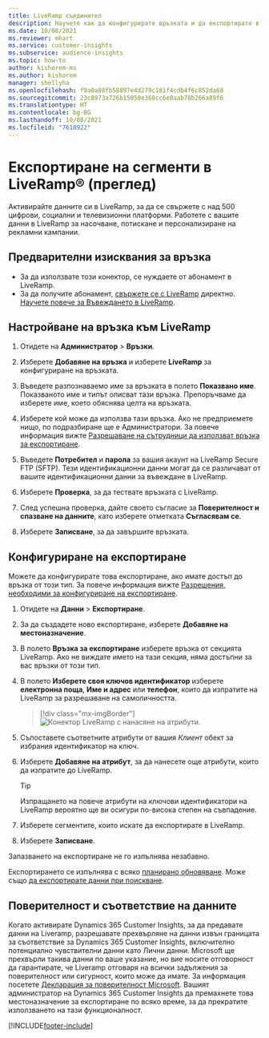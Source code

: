 ```yaml
---
title: LiveRamp съединител
description: Научете как да конфигурирате връзката и да експортирате в LiveRamp.
ms.date: 10/08/2021
ms.reviewer: mhart
ms.service: customer-insights
ms.subservice: audience-insights
ms.topic: how-to
author: kishorem-ms
ms.author: kishorem
manager: shellyha
ms.openlocfilehash: f9a0a88fb58897e4d279c181f4cdb4f6c852da60
ms.sourcegitcommit: 23c8973a726b15050e368cc6e0aab78b266a89f6
ms.translationtype: HT
ms.contentlocale: bg-BG
ms.lasthandoff: 10/08/2021
ms.locfileid: "7618922"
---
```

# <a name="export-segments-to-liverampreg-preview"></a>Експортиране на сегменти в LiveRamp&reg; (преглед)

Активирайте данните си в LiveRamp, за да се свържете с над 500 цифрови, социални и телевизионни платформи. Работете с вашите данни в LiveRamp за насочване, потискане и персонализиране на рекламни кампании.

## <a name="prerequisites-for-a-connection"></a>Предварителни изисквания за връзка

- За да използвате този конектор, се нуждаете от абонамент в LiveRamp.
- За да получите абонамент, [свържете се с LiveRamp](https://liveramp.com/contact/) директно. [Научете повече за Въвеждането в LiveRamp](https://liveramp.com/our-platform/data-onboarding/).

## <a name="set-up-connection-to-liveramp"></a>Настройване на връзка към LiveRamp

1. Отидете на **Администратор** > **Връзки**.

1. Изберете **Добавяне на връзка** и изберете **LiveRamp** за конфигуриране на връзката.

1. Въведете разпознаваемо име за връзката в полето **Показвано име**. Показваното име и типът описват тази връзка. Препоръчваме да изберете име, което обяснява целта на връзката.

1. Изберете кой може да използва тази връзка. Ако не предприемете нищо, по подразбиране ще е Администратори. За повече информация вижте [Разрешаване на сътрудници да използват връзка за експортиране](connections.md#allow-contributors-to-use-a-connection-for-exports).

1. Въведете **Потребител** и **парола** за вашия акаунт на LiveRamp Secure FTP (SFTP).
Тези идентификационни данни могат да се различават от вашите идентификационни данни за въвеждане в LiveRamp.

1. Изберете **Проверка**, за да тествате връзката с LiveRamp.

1. След успешна проверка, дайте своето съгласие за **Поверителност и спазване на данните**, като изберете отметката **Съгласявам се**.

1. Изберете **Записване**, за да завършите връзката.

## <a name="configure-an-export"></a>Конфигуриране на експортиране

Можете да конфигурирате това експортиране, ако имате достъп до връзка от този тип. За повече информация вижте [Разрешения, необходими за конфигуриране на експортиране](export-destinations.md#set-up-a-new-export).

1. Отидете на **Данни** > **Експортиране**.

1. За да създадете ново експортиране, изберете **Добавяне на местоназначение**.

1. В полето **Връзка за експортиране** изберете връзка от секцията LiveRamp. Ако не виждате името на тази секция, няма достъпни за вас връзки от този тип.

1. В полето **Изберете своя ключов идентификатор** изберете **електронна поща**, **Име и адрес** или **телефон**, които да изпратите на LiveRamp за разрешаване на самоличността.
   > [!div class="mx-imgBorder"]
   > ![Конектор LiveRamp с нанасяне на атрибути.](media/export-liveramp-segments.png "Съединител LiveRamp с нанасяне на атрибути")

1. Съпоставете съответните атрибути от вашия *Клиент* обект за избрания идентификатор на ключ.

1. Изберете **Добавяне на атрибут**, за да нанесете още атрибути, които да изпратите до LiveRamp.

   > [!TIP]
   > Изпращането на повече атрибути на ключови идентификатори на LiveRamp вероятно ще ви осигури по-висока степен на съвпадение.

1. Изберете сегментите, които искате да експортирате в LiveRamp.

1. Изберете **Записване**.

Запазването на експортиране не го изпълнява незабавно.

Експортирането се изпълнява с всяко [планирано обновяване](system.md#schedule-tab). Може също [да експортирате данни при поискване](export-destinations.md#run-exports-on-demand). 


## <a name="data-privacy-and-compliance"></a>Поверителност и съответствие на данните

Когато активирате Dynamics 365 Customer Insights, за да предавате данни на Liveramp, разрешавате прехвърляне на данни извън границата за съответствие за Dynamics 365 Customer Insights, включително потенциално чувствителни данни като Лични данни. Microsoft ще прехвърли такива данни по ваше указание, но вие носите отговорност да гарантирате, че Liveramp отговаря на всички задължения за поверителност или сигурност, които може да имате. За информация посетете [Декларация за поверителност Microsoft](https://go.microsoft.com/fwlink/?linkid=396732).
Вашият администратор на Dynamics 365 Customer Insights да премахнете това местоназначение за експортиране по всяко време, за да прекратите използването на тази функционалност.

[!INCLUDE[footer-include](../includes/footer-banner.md)]
